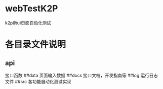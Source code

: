 # webTestK2P
k2p新ui页面自动化测试
# 各目录文件说明
## api
接口函数
##data
页面输入数据
##docs
接口文档，开发指南等
##log
运行日志文件
##src
各功能自动化测试实现
